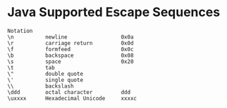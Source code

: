 # Java Supported Escape Sequences

    Notation    
    \n          newline                 0x0a
    \r          carriage return         0x0d
    \f          formfeed                0x0c
    \b          backspace               0x08
    \s          space                   0x20
    \t          tab
    \"          double quote
    \'          single quote
    \\          backslash
    \ddd        octal character         ddd
    \uxxxx      Hexadecimal Unicode     xxxxc